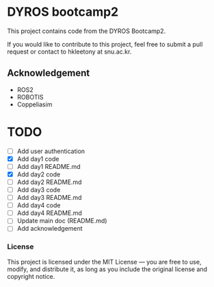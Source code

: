 # DYROS bootcamp2
This project contains code from the DYROS Bootcamp2.

If you would like to contribute to this project, feel free to submit a pull request or contact to hkleetony at snu.ac.kr.

## Acknowledgement
- ROS2
- ROBOTIS
- Coppeliasim

# TODO
- [ ] Add user authentication
- [x] Add day1 code
- [ ] Add day1 README.md
- [x] Add day2 code
- [ ] Add day2 README.md
- [ ] Add day3 code
- [ ] Add day3 README.md
- [ ] Add day4 code
- [ ] Add day4 README.md
- [ ] Update main doc (README.md)
- [ ] Add acknowledgement

### License
This project is licensed under the MIT License — you are free to use, modify, and distribute it, as long as you include the original license and copyright notice.